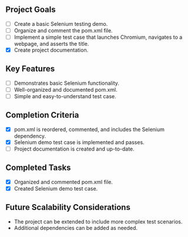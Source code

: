 ## Project Goals
- [ ] Create a basic Selenium testing demo.
- [ ] Organize and comment the pom.xml file.
- [ ] Implement a simple test case that launches Chromium, navigates to a webpage, and asserts the title.
- [x] Create project documentation.

## Key Features
- [ ] Demonstrates basic Selenium functionality.
- [ ] Well-organized and documented pom.xml.
- [ ] Simple and easy-to-understand test case.

## Completion Criteria
- [x] pom.xml is reordered, commented, and includes the Selenium dependency.
- [x] Selenium demo test case is implemented and passes.
- [ ] Project documentation is created and up-to-date.

## Completed Tasks
- [x] Organized and commented pom.xml file.
- [x] Created Selenium demo test case.

## Future Scalability Considerations
- The project can be extended to include more complex test scenarios.
- Additional dependencies can be added as needed.
